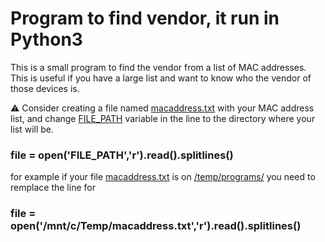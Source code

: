 # Program to find vendor, it run in Python3

This is a small program to find the vendor from a list of MAC addresses. This is useful if you have a large list and want to know who the vendor of those devices is.

⚠ Consider creating a file named <ins>macaddress.txt</ins> with your MAC address list, and change <ins>FILE_PATH</ins> variable in the line to the directory where your list will be.

### file = open('FILE_PATH','r').read().splitlines()

for example if your file <ins>macaddress.txt</ins> is on <ins>/temp/programs/</ins> you need to remplace the line for

### file = open('/mnt/c/Temp/macaddress.txt','r').read().splitlines()
